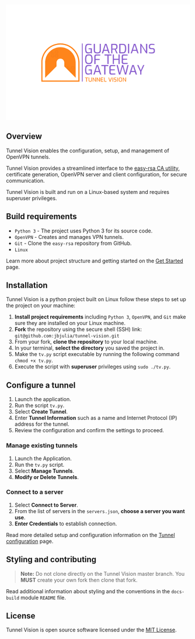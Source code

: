<p align="center">
    <img alt="Tunnel vision logo" src="./resources/ui/logos/tunnel-vision-logo.png"/>
</p>

## Overview

Tunnel Vision enables the configuration, setup, and management of OpenVPN
tunnels.

Tunnel Vision provides a streamlined interface to the [easy-rsa CA
utility](https://github.com/OpenVPN/easy-rsa), certificate generation, OpenVPN server
and client configuration, for secure communication.

Tunnel Vision is built and run on a Linux-based system and requires superuser
privileges.

## Build requirements

* `Python 3` - The project uses Python 3 for its source code.
* `OpenVPN` - Creates and manages VPN tunnels.
* `Git` - Clone the `easy-rsa` repository from GitHub.
* `Linux`

Learn more about project structure and getting started on the [Get
Started](./docs/get-started.md) page.

## Installation

Tunnel Vision is a python project built on Linux follow these steps to set up
the project on your machine:

1. **Install project requirements** including `Python 3`, `OpenVPN`, and `Git`
   make sure they are installed on your Linux machine.
2. **Fork** the repository using the secure shell (SSH) link:
   `git@github.com:jbjulia/tunnel-vision.git`
3. From your fork, **clone the repository** to your local machine.
4. In your terminal, **select the directory** you saved the project in.
5. Make the `tv.py` script executable by running the following command `chmod
   +x tv.py`.
6. Execute the script with **superuser** privileges using `sudo ./tv.py`.

## Configure a tunnel

1. Launch the application.
2. Run the script `tv.py`.
3. Select **Create Tunnel**.
4. Enter **Tunnel Information** such as a name and Internet Protocol (IP)
   address for the tunnel.
5. Review the configuration and confirm the settings to proceed.

### Manage existing tunnels

1. Launch the Application.
2. Run the `tv.py` script.
3. Select **Manage Tunnels**.
4. **Modify or Delete Tunnels**.

### Connect to a server

1. Select **Connect to Server**.
2. From the list of servers in the `servers.json`, **choose a server you want
   use**.
3. **Enter Credentials** to establish connection.

Read more detailed setup and configuration information on the [Tunnel
configuration](./docs/tunnel-config.md) page.

## Styling and contributing

> **Note:** Do not clone directly on the Tunnel Vision master branch. You
> **MUST** create your own fork then clone that fork.

Read additional information about styling and the conventions in the `docs-build`
module `README` file.

## License

Tunnel Vision is open source software licensed under the [MIT License](LICENSE).
